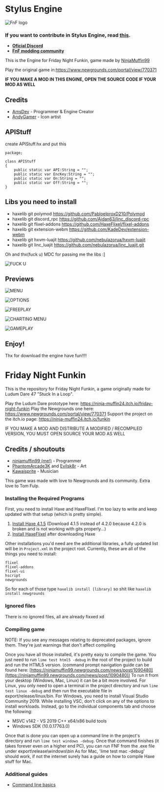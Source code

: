 # Stylus Engine

![FnF logo](art/thumbnailNewer.png)

### If you want to contribute in Stylus Engine, read [this](art/README.md).

- **[Oficial Discord](https://discord.gg/TGs8jBTBux)**
- **[FnF modding community](https://discord.gg/Aw4dzGRC)**

This is the Engine for Friday Night Funkin, game made by  [NinjaMuffin99](https://twitter.com/ninja_muffin99) 

Play the original game in:https://www.newgrounds.com/portal/view/770371

**IF YOU MAKE A MOD IN THIS ENGINE, OPEN THE SOURCE CODE IF YOUR MOD AS WELL**

## Credits
- [AmsDev](https://twitter.com/AmsDev2) - Programmer & Engine Creator
- [AndyGamer](https://twitter.com/AndyGamer1116YT) - Icon artist

## APIStuff

create APIStuff.hx
and put this

`````
package;

class APIStuff
{
	public static var API:String = "";
	public static var EncKey:String = "";
	public static var On:String = "";
	public static var Off:String = "";
}
`````

## Libs you need to install

- haxelib git polymod https://github.com/PabloelproxD210/Polymod
- haxelib git discord_rpc https://github.com/Aidan63/linc_discord-rpc
- haxelib git flixel-addons https://github.com/HaxeFlixel/flixel-addons
- haxelib git extension-webm https://github.com/KadeDev/extension-webm
- haxelib git hxvm-luajit https://github.com/nebulazorua/hxvm-luajit
- haxelib git linc_luajit https://github.com/nebulazorua/linc_luajit.git

Oh and thx(fuck u) MDC for passing me the libs :]

![FUCK U](art/readme/fckUmdc.PNG)

## Previews

![MENU](art/readme/Menu.PNG)

![OPTIONS](art/readme/Options.PNG)

![FREEPLAY](art/readme/Freeplay.PNG)

![CHARTING MENU](art/readme/ChartingMenu.PNG)

![GAMEPLAY](art/readme/Gameplay.PNG)

## Enjoy!

Thx for download the engine have fun!!!!

# Friday Night Funkin

This is the repository for Friday Night Funkin, a game originally made for Ludum Dare 47 "Stuck In a Loop".

Play the Ludum Dare prototype here: https://ninja-muffin24.itch.io/friday-night-funkin
Play the Newgrounds one here: https://www.newgrounds.com/portal/view/770371
Support the project on the itch.io page: https://ninja-muffin24.itch.io/funkin

IF YOU MAKE A MOD AND DISTRIBUTE A MODIFIED / RECOMPILED VERSION, YOU MUST OPEN SOURCE YOUR MOD AS WELL

## Credits / shoutouts

- [ninjamuffin99 (me!)](https://twitter.com/ninja_muffin99) - Programmer
- [PhantomArcade3K](https://twitter.com/phantomarcade3k) and [Evilsk8r](https://twitter.com/evilsk8r) - Art
- [Kawaisprite](https://twitter.com/kawaisprite) - Musician

This game was made with love to Newgrounds and its community. Extra love to Tom Fulp.

### Installing the Required Programs

First, you need to install Haxe and HaxeFlixel. I'm too lazy to write and keep updated with that setup (which is pretty simple). 
1. [Install Haxe 4.1.5](https://haxe.org/download/version/4.1.5/) (Download 4.1.5 instead of 4.2.0 because 4.2.0 is broken and is not working with gits properly...)
2. [Install HaxeFlixel](https://haxeflixel.com/documentation/install-haxeflixel/) after downloading Haxe

Other installations you'd need are the additional libraries, a fully updated list will be in `Project.xml` in the project root. Currently, these are all of the things you need to install:
```
flixel
flixel-addons
flixel-ui
hscript
newgrounds
```
So for each of those type `haxelib install [library]` so shit like `haxelib install newgrounds`

### Ignored files

There is no ignored files, all are already fixxed xd

### Compiling game
NOTE: If you see any messages relating to deprecated packages, ignore them. They're just warnings that don't affect compiling

Once you have all those installed, it's pretty easy to compile the game. You just need to run `lime test html5 -debug` in the root of the project to build and run the HTML5 version. (command prompt navigation guide can be found here: [https://ninjamuffin99.newgrounds.com/news/post/1090480](https://ninjamuffin99.newgrounds.com/news/post/1090480))
To run it from your desktop (Windows, Mac, Linux) it can be a bit more involved. For Linux, you only need to open a terminal in the project directory and run `lime test linux -debug` and then run the executable file in export/release/linux/bin. For Windows, you need to install Visual Studio Community 2019. While installing VSC, don't click on any of the options to install workloads. Instead, go to the individual components tab and choose the following:
* MSVC v142 - VS 2019 C++ x64/x86 build tools
* Windows SDK (10.0.17763.0)

Once that is done you can open up a command line in the project's directory and run `lime test windows -debug`. Once that command finishes (it takes forever even on a higher end PC), you can run FNF from the .exe file under export\release\windows\bin
As for Mac, 'lime test mac -debug' should work, if not the internet surely has a guide on how to compile Haxe stuff for Mac.

### Additional guides

- [Command line basics](https://ninjamuffin99.newgrounds.com/news/post/1090480)
